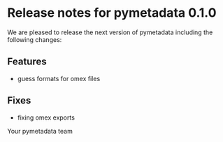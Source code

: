 # Release notes for pymetadata 0.1.0

We are pleased to release the next version of pymetadata including the 
following changes:

## Features
- guess formats for omex files

## Fixes
- fixing omex exports

Your pymetadata team
